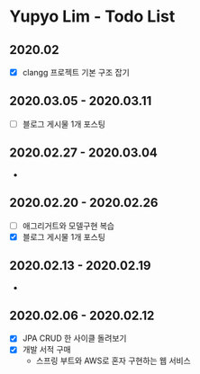 # Yupyo Lim - Todo List
## 2020.02
 - [x] clangg 프로젝트 기본 구조 잡기

## 2020.03.05 - 2020.03.11
 - [ ] 블로그 게시물 1개 포스팅
## 2020.02.27 - 2020.03.04
 - 
## 2020.02.20 - 2020.02.26
 - [ ] 애그리거트와 모델구현 복습
 - [x] 블로그 게시물 1개 포스팅
## 2020.02.13 - 2020.02.19
 - 
## 2020.02.06 - 2020.02.12
 - [x] JPA CRUD 한 사이클 돌려보기
 - [x] 개발 서적 구매
   - 스프링 부트와 AWS로 혼자 구현하는 웹 서비스

